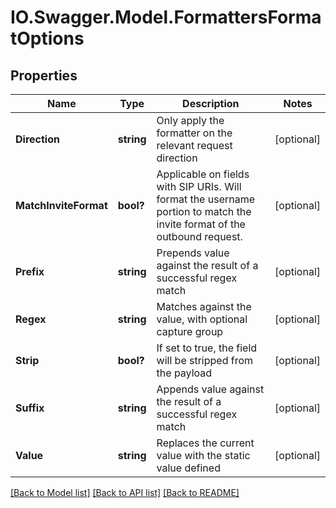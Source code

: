 # IO.Swagger.Model.FormattersFormatOptions
## Properties

Name | Type | Description | Notes
------------ | ------------- | ------------- | -------------
**Direction** | **string** | Only apply the formatter on the relevant request direction | [optional] 
**MatchInviteFormat** | **bool?** | Applicable on fields with SIP URIs. Will format the username portion to match the invite format of the outbound request. | [optional] 
**Prefix** | **string** | Prepends value against the result of a successful regex match | [optional] 
**Regex** | **string** | Matches against the value, with optional capture group | [optional] 
**Strip** | **bool?** | If set to true, the field will be stripped from the payload | [optional] 
**Suffix** | **string** | Appends value against the result of a successful regex match | [optional] 
**Value** | **string** | Replaces the current value with the static value defined | [optional] 

[[Back to Model list]](../README.md#documentation-for-models) [[Back to API list]](../README.md#documentation-for-api-endpoints) [[Back to README]](../README.md)

